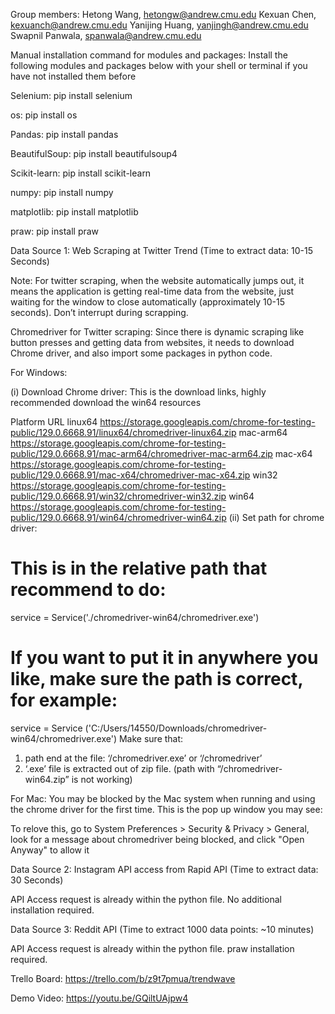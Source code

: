 Group members:
Hetong Wang, hetongw@andrew.cmu.edu
Kexuan Chen, kexuanch@andrew.cmu.edu
Yanijing Huang, yanjingh@andrew.cmu.edu
Swapnil Panwala, spanwala@andrew.cmu.edu


Manual installation command for modules and packages:
Install the following modules and packages below with your shell or terminal if you have not installed them before

Selenium:  pip install selenium

os:  pip install os

Pandas: pip install pandas

BeautifulSoup: pip install beautifulsoup4

Scikit-learn: pip install scikit-learn

numpy: pip install numpy

matplotlib: pip install matplotlib

praw: pip install praw


Data Source 1: Web Scraping at Twitter Trend  (Time to extract data: 10-15 Seconds)

Note: For twitter scraping, when the website automatically jumps out, it means the application is getting real-time data from the website, just waiting for the window to close automatically (approximately 10-15 seconds). Don’t interrupt during scrapping.

Chromedriver for Twitter scraping:
Since there is dynamic scraping like button presses and getting data from websites, it needs to download Chrome driver, and also import some packages in python code.

For Windows: 

(i) Download Chrome driver: 
This is the download links, highly recommended download the win64 resources

Platform	URL
linux64	https://storage.googleapis.com/chrome-for-testing-public/129.0.6668.91/linux64/chromedriver-linux64.zip
mac-arm64	https://storage.googleapis.com/chrome-for-testing-public/129.0.6668.91/mac-arm64/chromedriver-mac-arm64.zip
mac-x64	https://storage.googleapis.com/chrome-for-testing-public/129.0.6668.91/mac-x64/chromedriver-mac-x64.zip
win32	https://storage.googleapis.com/chrome-for-testing-public/129.0.6668.91/win32/chromedriver-win32.zip
win64	https://storage.googleapis.com/chrome-for-testing-public/129.0.6668.91/win64/chromedriver-win64.zip
(ii) Set path for chrome driver:
# This is in the relative path that recommend to do:
service = Service('./chromedriver-win64/chromedriver.exe')
# If you want to put it in anywhere you like, make sure the path is correct, for example:
service = Service ('C:/Users/14550/Downloads/chromedriver-win64/chromedriver.exe') 
Make sure that:
1. path end at the file: ‘/chromedriver.exe’ or ‘/chromedriver’ 
2. ‘.exe’ file is extracted out of zip file. (path with “/chromedriver-win64.zip” is not working)


For Mac:
You may be blocked by the Mac system when running and using the chrome driver for the first time. This is the pop up window you may see:
 

To relove this, go to System Preferences > Security & Privacy > General, look for a message about chromedriver being blocked, and click "Open Anyway" to allow it

 



Data Source 2: Instagram API access from Rapid API (Time to extract data: 30 Seconds)

API Access request is already within the python file. No additional installation required.


Data Source 3: Reddit API (Time to extract 1000 data points: ~10 minutes)

API Access request is already within the python file. praw installation required.



Trello Board: https://trello.com/b/z9t7pmua/trendwave


Demo Video: https://youtu.be/GQiltUAjpw4

